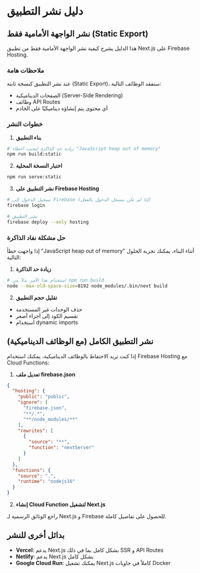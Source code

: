 # دليل نشر التطبيق

## نشر الواجهة الأمامية فقط (Static Export)

هذا الدليل يشرح كيفية نشر الواجهة الأمامية فقط من تطبيق Next.js على Firebase Hosting.

### ملاحظات هامة

عند نشر التطبيق كنسخة ثابتة (Static Export)، ستفقد الوظائف التالية:

- الصفحات الديناميكية (Server-Side Rendering)
- وظائف API Routes
- أي محتوى يتم إنشاؤه ديناميكيًا على الخادم

### خطوات النشر

1. **بناء التطبيق**

```bash
# زيادة حد الذاكرة لتجنب أخطاء "JavaScript heap out of memory"
npm run build:static
```

2. **اختبار النسخة المحلية**

```bash
npm run serve:static
```

3. **نشر التطبيق على Firebase Hosting**

```bash
# تسجيل الدخول إلى Firebase (إذا لم تكن مسجل الدخول بالفعل)
firebase login

# نشر التطبيق
firebase deploy --only hosting
```

### حل مشكلة نفاد الذاكرة

إذا واجهت خطأ "JavaScript heap out of memory" أثناء البناء، يمكنك تجربة الحلول التالية:

1. **زيادة حد الذاكرة**

```bash
# استخدام هذا الأمر بدلاً من npm run build
node --max-old-space-size=8192 node_modules/.bin/next build
```

2. **تقليل حجم التطبيق**

- حذف الوحدات غير المستخدمة
- تقسيم الكود إلى أجزاء أصغر
- استخدام dynamic imports

## نشر التطبيق الكامل (مع الوظائف الديناميكية)

إذا كنت تريد الاحتفاظ بالوظائف الديناميكية، يمكنك استخدام Firebase Hosting مع Cloud Functions:

1. **تعديل ملف firebase.json**

```json
{
  "hosting": {
    "public": "public",
    "ignore": [
      "firebase.json",
      "**/.*",
      "**/node_modules/**"
    ],
    "rewrites": [
      {
        "source": "**",
        "function": "nextServer"
      }
    ]
  },
  "functions": {
    "source": ".",
    "runtime": "nodejs16"
  }
}
```

2. **إنشاء Cloud Function لتشغيل Next.js**

راجع الوثائق الرسمية لـ Next.js و Firebase للحصول على تفاصيل كاملة.

## بدائل أخرى للنشر

- **Vercel**: يدعم Next.js بشكل كامل بما في ذلك SSR و API Routes
- **Netlify**: يدعم Next.js بشكل كامل
- **Google Cloud Run**: يمكنك تشغيل Next.js كاملاً في حاويات Docker
